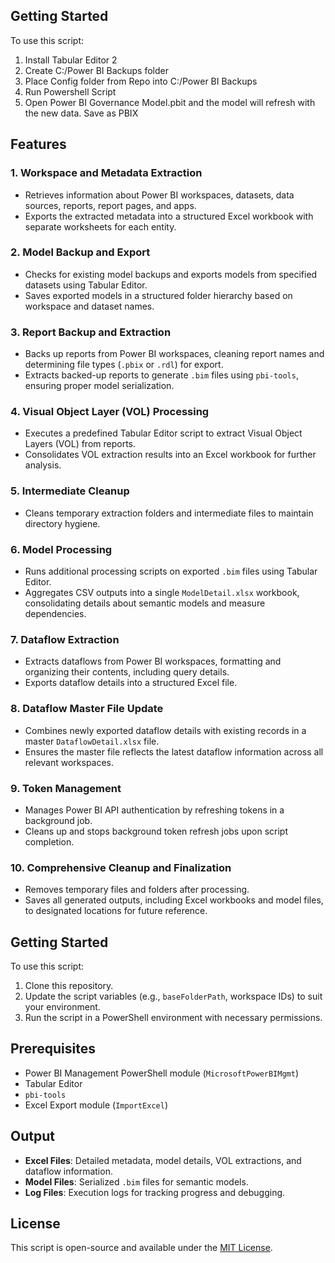 ## Getting Started

To use this script:
1. Install Tabular Editor 2
2. Create C:/Power BI Backups folder
3. Place Config folder from Repo into C:/Power BI Backups
4. Run Powershell Script
5. Open Power BI Governance Model.pbit and the model will refresh with the new data. Save as PBIX


## Features

### 1. Workspace and Metadata Extraction
- Retrieves information about Power BI workspaces, datasets, data sources, reports, report pages, and apps.
- Exports the extracted metadata into a structured Excel workbook with separate worksheets for each entity.

### 2. Model Backup and Export
- Checks for existing model backups and exports models from specified datasets using Tabular Editor.
- Saves exported models in a structured folder hierarchy based on workspace and dataset names.

### 3. Report Backup and Extraction
- Backs up reports from Power BI workspaces, cleaning report names and determining file types (`.pbix` or `.rdl`) for export.
- Extracts backed-up reports to generate `.bim` files using `pbi-tools`, ensuring proper model serialization.

### 4. Visual Object Layer (VOL) Processing
- Executes a predefined Tabular Editor script to extract Visual Object Layers (VOL) from reports.
- Consolidates VOL extraction results into an Excel workbook for further analysis.

### 5. Intermediate Cleanup
- Cleans temporary extraction folders and intermediate files to maintain directory hygiene.

### 6. Model Processing
- Runs additional processing scripts on exported `.bim` files using Tabular Editor.
- Aggregates CSV outputs into a single `ModelDetail.xlsx` workbook, consolidating details about semantic models and measure dependencies.

### 7. Dataflow Extraction
- Extracts dataflows from Power BI workspaces, formatting and organizing their contents, including query details.
- Exports dataflow details into a structured Excel file.

### 8. Dataflow Master File Update
- Combines newly exported dataflow details with existing records in a master `DataflowDetail.xlsx` file.
- Ensures the master file reflects the latest dataflow information across all relevant workspaces.

### 9. Token Management
- Manages Power BI API authentication by refreshing tokens in a background job.
- Cleans up and stops background token refresh jobs upon script completion.

### 10. Comprehensive Cleanup and Finalization
- Removes temporary files and folders after processing.
- Saves all generated outputs, including Excel workbooks and model files, to designated locations for future reference.

## Getting Started

To use this script:
1. Clone this repository.
2. Update the script variables (e.g., `baseFolderPath`, workspace IDs) to suit your environment.
3. Run the script in a PowerShell environment with necessary permissions.

## Prerequisites

- Power BI Management PowerShell module (`MicrosoftPowerBIMgmt`)
- Tabular Editor
- `pbi-tools`
- Excel Export module (`ImportExcel`)

## Output

- **Excel Files**: Detailed metadata, model details, VOL extractions, and dataflow information.
- **Model Files**: Serialized `.bim` files for semantic models.
- **Log Files**: Execution logs for tracking progress and debugging.

## License

This script is open-source and available under the [MIT License](LICENSE).
